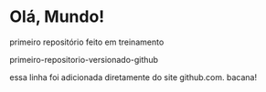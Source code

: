# Olá, Mundo!
primeiro repositório feito em treinamento

 primeiro-repositorio-versionado-github
 
essa linha foi adicionada diretamente do site github.com. bacana!
